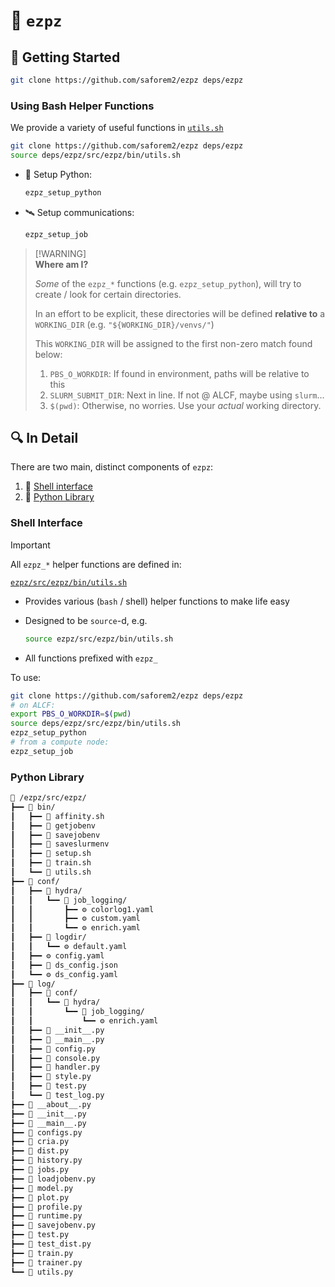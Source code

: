 # 🍋 `ezpz`

## 🚀 Getting Started

```bash
git clone https://github.com/saforem2/ezpz deps/ezpz
```

### Using Bash Helper Functions

We provide a variety of useful functions in [`utils.sh`](/ezpz/src/ezpz/bin/utils.sh)

```bash
git clone https://github.com/saforem2/ezpz deps/ezpz
source deps/ezpz/src/ezpz/bin/utils.sh
```

- 🐍 Setup Python:

    ```bash
    ezpz_setup_python
    ```

- 🛰️ Setup communications:

    ```bash
    ezpz_setup_job
    ```

> [!WARNING]<br> **Where am I?**
> 
> _Some_ of the `ezpz_*` functions
> (e.g. `ezpz_setup_python`),
> will try to create / look for certain directories.
>
> In an effort to be explicit,
> these directories will be defined
> **relative to** a `WORKING_DIR`
> (e.g. `"${WORKING_DIR}/venvs/"`)
>
> This `WORKING_DIR` will be assigned to the first non-zero match found below:
> 
> 1. `PBS_O_WORKDIR`: If found in environment, paths will be relative to this
> 2. `SLURM_SUBMIT_DIR`: Next in line. If not @ ALCF, maybe using `slurm`...
> 3. `$(pwd)`: Otherwise, no worries. Use your _actual_ working directory.

## 🔍 In Detail

There are two main, distinct components of `ezpz`:

1. 🐚 [Shell interface](#shell-interface)
2. 🐍 [Python Library](#python-library)

### Shell Interface

> [!IMPORTANT]
> All `ezpz_*` helper functions are defined in:
> 
> [`ezpz/src/ezpz/bin/utils.sh`](/ezpz/src/ezpz/bin/utils.sh)

- Provides various (`bash` / shell) helper functions to make life easy
- Designed to be `source`-d, e.g.

   ```bash
   source ezpz/src/ezpz/bin/utils.sh
   ```
   
- All functions prefixed with `ezpz_`

To use:

```bash
git clone https://github.com/saforem2/ezpz deps/ezpz
# on ALCF:
export PBS_O_WORKDIR=$(pwd)
source deps/ezpz/src/ezpz/bin/utils.sh
ezpz_setup_python
# from a compute node:
ezpz_setup_job
```

### Python Library

```bash
📂 /ezpz/src/ezpz/
┣━━ 📂 bin/
┃   ┣━━ 📄 affinity.sh
┃   ┣━━ 📄 getjobenv
┃   ┣━━ 📄 savejobenv
┃   ┣━━ 📄 saveslurmenv
┃   ┣━━ 📄 setup.sh
┃   ┣━━ 📄 train.sh
┃   ┗━━ 📄 utils.sh
┣━━ 📂 conf/
┃   ┣━━ 📂 hydra/
┃   ┃   ┗━━ 📂 job_logging/
┃   ┃       ┣━━ ⚙️ colorlog1.yaml
┃   ┃       ┣━━ ⚙️ custom.yaml
┃   ┃       ┗━━ ⚙️ enrich.yaml
┃   ┣━━ 📂 logdir/
┃   ┃   ┗━━ ⚙️ default.yaml
┃   ┣━━ ⚙️ config.yaml
┃   ┣━━ 📄 ds_config.json
┃   ┗━━ ⚙️ ds_config.yaml
┣━━ 📂 log/
┃   ┣━━ 📂 conf/
┃   ┃   ┗━━ 📂 hydra/
┃   ┃       ┗━━ 📂 job_logging/
┃   ┃           ┗━━ ⚙️ enrich.yaml
┃   ┣━━ 🐍 __init__.py
┃   ┣━━ 🐍 __main__.py
┃   ┣━━ 🐍 config.py
┃   ┣━━ 🐍 console.py
┃   ┣━━ 🐍 handler.py
┃   ┣━━ 🐍 style.py
┃   ┣━━ 🐍 test.py
┃   ┗━━ 🐍 test_log.py
┣━━ 🐍 __about__.py
┣━━ 🐍 __init__.py
┣━━ 🐍 __main__.py
┣━━ 🐍 configs.py
┣━━ 🐍 cria.py
┣━━ 🐍 dist.py
┣━━ 🐍 history.py
┣━━ 🐍 jobs.py
┣━━ 🐍 loadjobenv.py
┣━━ 🐍 model.py
┣━━ 🐍 plot.py
┣━━ 🐍 profile.py
┣━━ 🐍 runtime.py
┣━━ 🐍 savejobenv.py
┣━━ 🐍 test.py
┣━━ 🐍 test_dist.py
┣━━ 🐍 train.py
┣━━ 🐍 trainer.py
┗━━ 🐍 utils.py
```
